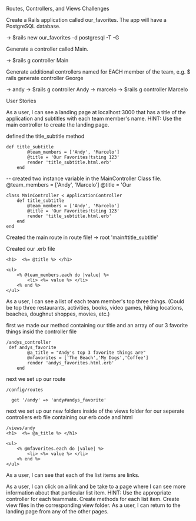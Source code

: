 Routes, Controllers, and Views Challenges

Create a Rails application called our_favorites. The app will have a PostgreSQL database.

-> $rails new our_favorites -d postgresql -T -G

Generate a controller called Main.

-> $rails g controller Main

Generate additional controllers named for EACH member of the team, e.g. $ rails generate controller George

-> andy
    -> $rails g controller Andy
-> marcelo
    -> $rails g controller Marcelo


User Stories

As a user, I can see a landing page at localhost:3000 that has a title of the application and subtitles with each team member's name.
HINT: Use the main controller to create the landing page.

defined the title_subtitle method
```
def title_subtitle
        @team_members = ['Andy', 'Marcelo']
        @title = 'Our Favorites!tsting 123'
        render 'title_subtitle.html.erb'
    end
```

-- created two instance variable in the MainController Class file.
@team_members = ['Andy', 'Marcelo']
@title = 'Our 
```
class MainController < ApplicationController
    def title_subtitle
        @team_members = ['Andy', 'Marcelo']
        @title = 'Our Favorites!tsting 123'
        render 'title_subtitle.html.erb'
    end
end
```
Created the main route in route file!
    -> root 'main#title_subtitle'

Created our .erb file

```
<h1>  <%= @title %> </h1> 

<ul>
    <% @team_members.each do |value| %>
        <li> <%= value %> </li>
    <% end %>
</ul>
```

As a user, I can see a list of each team member's top three things. (Could be top three restaurants, activities, books, video games, hiking locations, beaches, doughnut shoppes, movies, etc.)

first we made our method containing our title and an array of our 3 favorite things insid the controller file
```
/andys_controller
 def andys_favorite
        @a_title = "Andy's top 3 favorite things are"
        @mfavorites = ['The Beach','My Dogs','Coffee']
        render 'andys_favorites.html.erb'
    end
```
next we set up our route
```
/config/routes

  get '/andy' => 'andy#andys_favorite'
```
next we set up our new folders inside of the views folder for our seperate controllers  erb file containing our erb code and html 
```
/views/andy
<h1>  <%= @a_title %> </h1> 

<ul>
    <% @mfavorites.each do |value| %>
        <li> <%= value %> </li>
    <% end %>
</ul>
```

As a user, I can see that each of the list items are links.

As a user, I can click on a link and be take to a page where I can see more information about that particular list item.
HINT: Use the appropriate controller for each teammate. Create methods for each list item. Create view files in the corresponding view folder.
As a user, I can return to the landing page from any of the other pages.